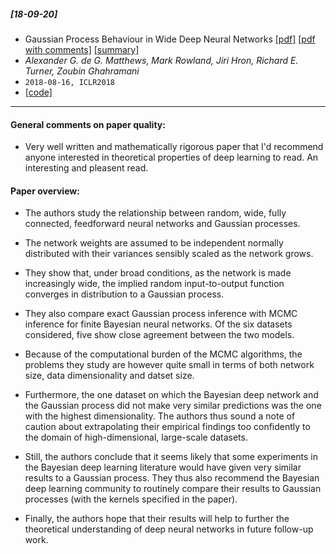 ##### [18-09-20]
- Gaussian Process Behaviour in Wide Deep Neural Networks [[pdf]](https://arxiv.org/abs/1804.11271) [[pdf with comments]](https://github.com/fregu856/papers/blob/master/commented_pdfs/Gaussian%20Process%20Behaviour%20in%20Wide%20Deep%20Neural%20Networks.pdf) [[summary]](https://github.com/fregu856/papers/blob/master/summaries/Gaussian%20Process%20Behaviour%20in%20Wide%20Deep%20Neural%20Networks.md)
- *Alexander G. de G. Matthews, Mark Rowland, Jiri Hron, Richard E. Turner, Zoubin Ghahramani*
- `2018-08-16, ICLR2018`
- [[code]](https://github.com/widedeepnetworks/widedeepnetworks)

****

#### General comments on paper quality:
- Very well written and mathematically rigorous paper that I'd recommend anyone interested in theoretical properties of deep learning to read. An interesting and pleasent read.

#### Paper overview:
- The authors study the relationship between random, wide, fully connected, feedforward neural networks and Gaussian processes. 

- The network weights are assumed to be independent normally distributed with their variances sensibly scaled as the network grows.

- They show that, under broad conditions, as the network is made increasingly wide, the implied random input-to-output function converges in distribution to a Gaussian process.

- They also compare exact Gaussian process inference with MCMC inference for finite Bayesian neural networks. Of the six datasets considered, five show close agreement between the two models.

- Because of the computational burden of the MCMC algorithms, the problems they study are however quite small in terms of both network size, data dimensionality and datset size. 

- Furthermore, the one dataset on which the Bayesian deep network and the Gaussian process did not make very similar predictions was the one with the highest dimensionality. The authors thus sound a note of caution about extrapolating their empirical findings too confidently to the domain of high-dimensional, large-scale datasets.

- Still, the authors conclude that it seems likely that some experiments in the Bayesian deep learning literature would have given very similar results to a Gaussian process. They thus also recommend the Bayesian deep learning community to routinely compare their results to Gaussian processes (with the kernels specified in the paper).

- Finally, the authors hope that their results will help to further the theoretical understanding of deep neural networks in future follow-up work.
